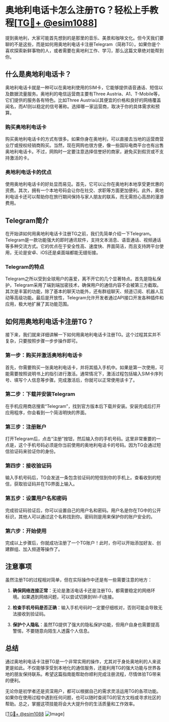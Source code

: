# 奥地利电话卡怎么注册TG？轻松上手教程[[TG💪+ @esim1088](https://t.me/s/esim1088)]

提到奥地利，大家可能首先想到的是那里的音乐、美景和咖啡文化。但今天我们要聊的不是这些，而是如何用奥地利电话卡注册Telegram（简称TG）。如果你是个喜欢探索新鲜事物的人，或者需要在奥地利工作、学习，那么这篇文章绝对能帮到你。

## 什么是奥地利电话卡？

奥地利电话卡就是一种可以在奥地利使用的SIM卡，它能够提供语音通话、短信以及数据流量服务。奥地利的电信运营商主要有Three Austria、A1、T-Mobile等，它们提供的服务各有特色。比如Three Austria以其便宜的价格和良好的网络覆盖闻名，而A1则以稳定的信号著称。选择哪一家运营商，取决于你的具体需求和预算。

### 购买奥地利电话卡

购买奥地利电话卡的方式有很多。如果你身在奥地利，可以直接去当地的运营商营业厅或授权经销商购买。当然，现在网购也很方便，像一些国际电商平台也有出售奥地利电话卡。不过，网购时一定要注意选择信誉好的商家，避免买到假货或不支持激活的卡。

### 奥地利电话卡的优点

使用奥地利电话卡的好处显而易见。首先，它可以让你在奥地利本地享受更优惠的资费。其次，拥有一个本地号码会让你在社交、求职等方面更加便利。此外，奥地利电话卡还可以帮助你在旅行期间保持与家人朋友的联系，而无需担心高昂的漫游费用。

## Telegram简介

在开始讲如何用奥地利电话卡注册TG之前，我们先简单介绍一下Telegram。Telegram是一款功能强大的即时通讯软件，支持文本消息、语音通话、视频通话等多种交流方式。它的优点在于安全性高、速度快、界面简洁，而且支持跨平台使用，无论是安卓、iOS还是桌面端都能无缝衔接。

### Telegram的特点

Telegram之所以受到全球用户的喜爱，离不开它的几个显著特点。首先是隐私保护，Telegram采用了端到端加密技术，确保用户的通信内容不会被第三方截取。其次是丰富的功能，除了基本的聊天功能外，还有群组聊天、频道订阅、机器人互动等高级功能。最后是开放性，Telegram允许开发者通过API接口开发各种插件和应用，极大地扩展了其功能范围。

## 如何用奥地利电话卡注册TG？

接下来，我们就来详细讲解一下如何用奥地利电话卡注册TG。这个过程其实并不复杂，只要按照步骤一步步操作即可。

### 第一步：购买并激活奥地利电话卡

首先，你需要购买一张奥地利电话卡，并将其插入手机中。如果是第一次使用，可能需要按照说明书上的指引进行激活。通常情况下，激活过程包括输入SIM卡序列号、填写个人信息等步骤。完成激活后，你就可以正常使用该卡了。

### 第二步：下载并安装Telegram

在手机应用商店搜索“Telegram”，找到官方版本后下载并安装。安装完成后打开应用程序，你会看到一个简洁明快的界面。

### 第三步：注册账户

打开Telegram后，点击“注册”按钮，然后输入你的手机号码。这里非常重要的一点是，这个手机号码必须是你当前使用的奥地利电话卡的号码。因为TG会通过短信验证码来验证你的身份。

### 第四步：接收验证码

输入手机号码后，TG会发送一条包含验证码的短信到你的手机上。查看收到的短信，获取验证码并在TG界面上输入。

### 第五步：设置用户名和密码

完成验证码验证后，你可以设置自己的用户名和密码。用户名是你在TG中的公开标识，其他人可以通过这个名称找到你。密码则是用来保护你的账户安全的。

### 第六步：开始使用

完成以上步骤后，你就成功注册了一个TG账户！此时，你可以开始添加好友、创建群组、加入频道等操作了。

## 注意事项

虽然注册TG的过程相对简单，但在实际操作中还是有一些需要注意的地方：

1. **确保网络连接正常**：无论是激活电话卡还是注册TG，都需要稳定的网络环境。如果遇到网络问题，可以尝试切换到Wi-Fi连接。
   
2. **检查手机号码是否正确**：输入手机号码时一定要仔细核对，否则可能会导致无法接收到验证码。

3. **保护个人隐私**：虽然TG提供了强大的隐私保护功能，但用户自身也需要提高警惕，不要随意向陌生人透露个人信息。

## 总结

通过奥地利电话卡注册TG是一个非常实用的操作，尤其对于身处奥地利的人来说更是如此。不仅能够享受到本地化的通信服务，还能利用TG的强大功能与世界各地的朋友保持联系。希望这篇指南能帮助你顺利完成注册流程，尽情体验TG带来的便利。

无论你是初学者还是资深用户，都可以根据自己的需求灵活运用TG的各项功能。如果你在使用过程中遇到任何问题，也可以随时查阅TG的官方文档或寻求社区的帮助。总之，掌握这项技能将会大大提升你的生活质量和工作效率。

[[TG💪+ @esim1088](https://t.me/s/esim1088) ![Image](https://i.postimg.cc/4NQfJmqS/Snipaste-2025-05-13-00-14-12.png)]